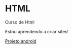 # HTML
 Curso de Html

Estou aprendendo a criar sites!

<a href="https://isaqueborgess.github.io/HTML/HTML2/desafio10/index.html">Projeto android</a>